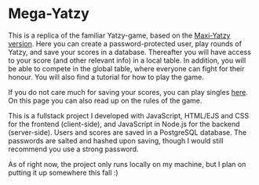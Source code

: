 # Mega-Yatzy

This is a replica of the familiar Yatzy-game, based on the [Maxi-Yatzy version](https://en.wikipedia.org/wiki/Yatzy#Maxi_Yatzy). Here you can create a password-protected user, play rounds of Yatzy, and save your scores in a database. Thereafter you will have access to your score (and other relevant info) in a local table. In addition, you will be able to compete in the global table, where everyone can fight for their honour. You will also find a tutorial for how to play the game. <br>

If you do not care much for saving your scores, you can play singles [here](https://github.com/sergiosja/Yatzy). On this page you can also read up on the rules of the game. <br>

This is a fullstack project I developed with JavaScript, HTML/EJS and CSS for the frontend (client-side), and JavaScript in Node.js for the backend (server-side). Users and scores are saved in a PostgreSQL database. The passwords are salted and hashed upon saving, though I would still recommend you use a strong password. <br>

As of right now, the project only runs locally on my machine, but I plan on putting it up somewhere this fall :)